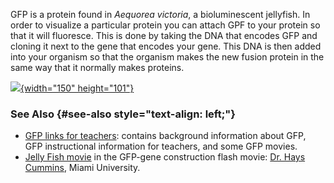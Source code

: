 GFP is a protein found in *Aequorea victoria*, a bioluminescent
jellyfish. In order to visualize a particular protein you can attach GPF
to your protein so that it will fluoresce. This is done by taking the
DNA that encodes GFP and cloning it next to the gene that encodes your
gene. This DNA is then added into your organism so that the organism
makes the new fusion protein in the same way that it normally makes
proteins.

[![](/files/worm/GFP.jpg){width="150"
height="101"}](/files/worm/GFP.swf)

### See Also {#see-also style="text-align: left;"}

-   [GFP links for teachers](http://www.ascb.org/page-not-found/):
    contains background information about GFP, GFP instructional
    information for teachers, and some GFP movies.
-   [Jelly Fish
    movie](http://jrscience.wcp.muohio.edu/movies/jellyfishC99.mov) in
    the GFP-gene construction flash movie: [Dr. Hays
    Cummins](http://jrscience.wcp.muohio.edu/html/index.html), Miami
    University.
